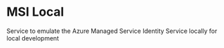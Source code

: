 # MSI Local 

Service to emulate the Azure Managed Service Identity Service locally for local development
